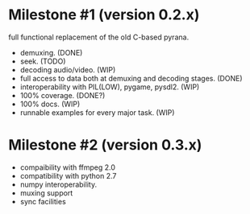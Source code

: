 Milestone #1 (version 0.2.x)
============================

full functional replacement of the old C-based pyrana.

* demuxing. (DONE)
* seek. (TODO)
* decoding audio/video. (WIP)
* full access to data both at demuxing and decoding stages. (DONE)
* interoperability with PIL(LOW), pygame, pysdl2. (WIP)
* 100% coverage. (DONE?)
* 100% docs. (WIP)
* runnable examples for every major task. (WIP)


Milestone #2 (version 0.3.x)
============================

* compaibility with ffmpeg 2.0
* compatibility with python 2.7
* numpy interoperability.
* muxing support
* sync facilities
